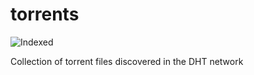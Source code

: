 torrents 
========
![Indexed](https://img.shields.io/badge/indexed-245573-blue)

Collection of torrent files discovered in the DHT network
